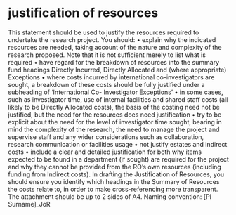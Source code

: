 # justification of resources

This statement should be used to justify the resources required to undertake the research project. You should:
• explain why the indicated resources are needed, taking account of the nature and complexity of the research proposed. Note that it is not sufficient merely to list what is required
• have regard for the breakdown of resources into the summary fund headings Directly Incurred, Directly Allocated and (where appropriate) Exceptions
• where costs incurred by international co-investigators are sought, a breakdown of these costs should be fully justified under a subheading of ‘International Co- Investigator Exceptions’
• in some cases, such as investigator time, use of internal facilities and shared staff costs (all likely to be Directly Allocated costs), the basis of the costing need not be justified, but the need for the resources does need justification
• try to be explicit about the need for the level of investigator time sought, bearing in mind the complexity of the research, the need to manage the project and supervise staff and any wider considerations such as collaboration, research communication or facilities usage
• not justify estates and indirect costs
• include a clear and detailed justification for both why items expected to be found in a department (if sought) are required for the project and why they cannot be provided from the RO’s own resources (including funding from Indirect costs).
In drafting the Justification of Resources, you should ensure you identify which headings in the Summary of Resources the costs relate to, in order to make cross-referencing more transparent.
The attachment should be up to 2 sides of A4. Naming convention: [PI Surname]_JoR
